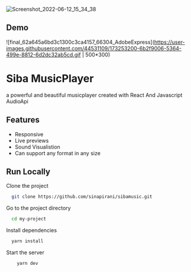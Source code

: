 ![Screenshot_2022-06-12_15_34_38](https://user-images.githubusercontent.com/44531109/173252599-8c9c17aa-0fea-4fa0-b338-29e679f1eeea.png)

## Demo

![final_62a645a6bd3c1300c3ca4157_66304_AdobeExpress](https://user-images.githubusercontent.com/44531109/173253200-6b2f9006-5364-499e-8812-6d2dc32ab5cd.gif | 500*300)

# Siba MusicPlayer

a powerful and beautiful musicplayer created with React And Javascript AudioApi




## Features

- Responsive
- Live previews
- Sound Visualistion
- Can support any format in any size


## Run Locally

Clone the project

```bash
  git clone https://github.com/sinapirani/sibamusic.git
```

Go to the project directory

```bash
  cd my-project
```

Install dependencies

```bash
  yarn install
```

Start the server

```bash
    yarn dev 
```


